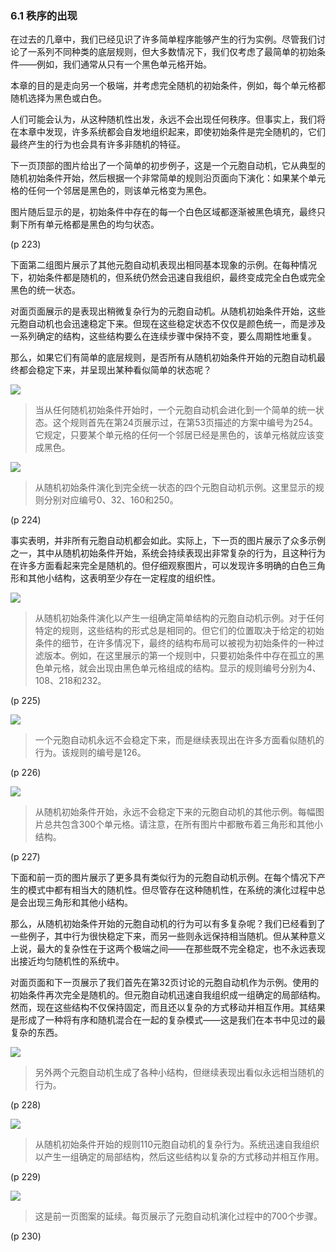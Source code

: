 ### 6.1  秩序的出现

在过去的几章中，我们已经见识了许多简单程序能够产生的行为实例。尽管我们讨论了一系列不同种类的底层规则，但大多数情况下，我们仅考虑了最简单的初始条件——例如，我们通常从只有一个黑色单元格开始。

本章的目的是走向另一个极端，并考虑完全随机的初始条件，例如，每个单元格都随机选择为黑色或白色。

人们可能会认为，从这种随机性出发，永远不会出现任何秩序。但事实上，我们将在本章中发现，许多系统都会自发地组织起来，即使初始条件是完全随机的，它们最终产生的行为也会具有许多非随机的特征。

下一页顶部的图片给出了一个简单的初步例子，这是一个元胞自动机，它从典型的随机初始条件开始，然后根据一个非常简单的规则沿页面向下演化：如果某个单元格的任何一个邻居是黑色的，则该单元格变为黑色。

图片随后显示的是，初始条件中存在的每一个白色区域都逐渐被黑色填充，最终只剩下所有单元格都是黑色的均匀状态。

(p 223)

下面第二组图片展示了其他元胞自动机表现出相同基本现象的示例。在每种情况下，初始条件都是随机的，但系统仍然会迅速自我组织，最终变成完全白色或完全黑色的统一状态。

对面页面展示的是表现出稍微复杂行为的元胞自动机。从随机初始条件开始，这些元胞自动机也会迅速稳定下来。但现在这些稳定状态不仅仅是颜色统一，而是涉及一系列确定的结构，这些结构要么在连续步骤中保持不变，要么周期性地重复。

那么，如果它们有简单的底层规则，是否所有从随机初始条件开始的元胞自动机最终都会稳定下来，并呈现出某种看似简单的状态呢？

![](assets/p224_1.png)
 
> 当从任何随机初始条件开始时，一个元胞自动机会进化到一个简单的统一状态。这个规则首先在第24页展示过，在第53页描述的方案中编号为254。它规定，只要某个单元格的任何一个邻居已经是黑色的，该单元格就应该变成黑色。

![](assets/p224_2.png)
 
>从随机初始条件演化到完全统一状态的四个元胞自动机示例。这里显示的规则分别对应编号0、32、160和250。

(p 224)

事实表明，并非所有元胞自动机都会如此。实际上，下一页的图片展示了众多示例之一，其中从随机初始条件开始，系统会持续表现出非常复杂的行为，且这种行为在许多方面看起来完全是随机的。但仔细观察图片，可以发现许多明确的白色三角形和其他小结构，这表明至少存在一定程度的组织性。

![](assets/p225.png)
 
>从随机初始条件演化以产生一组确定简单结构的元胞自动机示例。对于任何特定的规则，这些结构的形式总是相同的。但它们的位置取决于给定的初始条件的细节，在许多情况下，最终的结构布局可以被视为初始条件的一种过滤版本。例如，在这里展示的第一个规则中，只要初始条件中存在孤立的黑色单元格，就会出现由黑色单元格组成的结构。显示的规则编号分别为4、108、218和232。

(p 225)

![](assets/p226.png)
 
>一个元胞自动机永远不会稳定下来，而是继续表现出在许多方面看似随机的行为。该规则的编号是126。

(p 226)

![](assets/p227.png)
 
>从随机初始条件开始，永远不会稳定下来的元胞自动机的其他示例。每幅图片总共包含300个单元格。请注意，在所有图片中都散布着三角形和其他小结构。

(p 227)

下面和前一页的图片展示了更多具有类似行为的元胞自动机示例。在每个情况下产生的模式中都有相当大的随机性。但尽管存在这种随机性，在系统的演化过程中总是会出现三角形和其他小结构。

那么，从随机初始条件开始的元胞自动机的行为可以有多复杂呢？我们已经看到了一些例子，其中行为很快稳定下来，而另一些则永远保持相当随机。但从某种意义上说，最大的复杂性在于这两个极端之间——在那些既不完全稳定，也不永远表现出接近均匀随机性的系统中。

对面页面和下一页展示了我们首先在第32页讨论的元胞自动机作为示例。使用的初始条件再次完全是随机的。但元胞自动机迅速自我组织成一组确定的局部结构。然而，现在这些结构不仅保持固定，而且还以复杂的方式移动并相互作用。其结果是形成了一种将有序和随机混合在一起的复杂模式——这是我们在本书中见过的最复杂的东西。

![](assets/p228.png)
 
>另外两个元胞自动机生成了各种小结构，但继续表现出看似永远相当随机的行为。

(p 228)

![](assets/p229.png)
 
>从随机初始条件开始的规则110元胞自动机的复杂行为。系统迅速自我组织以产生一组确定的局部结构，然后这些结构以复杂的方式移动并相互作用。

(p 229)

![](assets/p230.png)
 
>这是前一页图案的延续。每页展示了元胞自动机演化过程中的700个步骤。

(p 230)	

 

